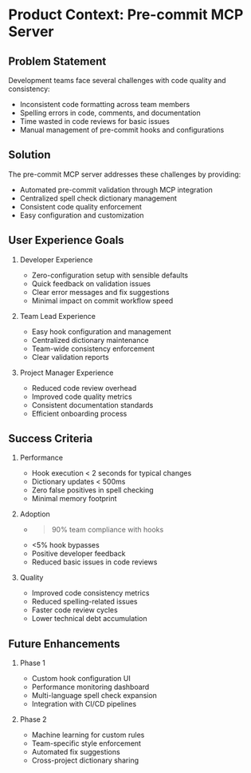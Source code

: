 # Product Context: Pre-commit MCP Server

## Problem Statement

Development teams face several challenges with code quality and consistency:
- Inconsistent code formatting across team members
- Spelling errors in code, comments, and documentation
- Time wasted in code reviews for basic issues
- Manual management of pre-commit hooks and configurations

## Solution

The pre-commit MCP server addresses these challenges by providing:
- Automated pre-commit validation through MCP integration
- Centralized spell check dictionary management
- Consistent code quality enforcement
- Easy configuration and customization

## User Experience Goals

1. Developer Experience
   - Zero-configuration setup with sensible defaults
   - Quick feedback on validation issues
   - Clear error messages and fix suggestions
   - Minimal impact on commit workflow speed

2. Team Lead Experience
   - Easy hook configuration and management
   - Centralized dictionary maintenance
   - Team-wide consistency enforcement
   - Clear validation reports

3. Project Manager Experience
   - Reduced code review overhead
   - Improved code quality metrics
   - Consistent documentation standards
   - Efficient onboarding process

## Success Criteria

1. Performance
   - Hook execution < 2 seconds for typical changes
   - Dictionary updates < 500ms
   - Zero false positives in spell checking
   - Minimal memory footprint

2. Adoption
   - >90% team compliance with hooks
   - <5% hook bypasses
   - Positive developer feedback
   - Reduced basic issues in code reviews

3. Quality
   - Improved code consistency metrics
   - Reduced spelling-related issues
   - Faster code review cycles
   - Lower technical debt accumulation

## Future Enhancements

1. Phase 1
   - Custom hook configuration UI
   - Performance monitoring dashboard
   - Multi-language spell check expansion
   - Integration with CI/CD pipelines

2. Phase 2
   - Machine learning for custom rules
   - Team-specific style enforcement
   - Automated fix suggestions
   - Cross-project dictionary sharing
